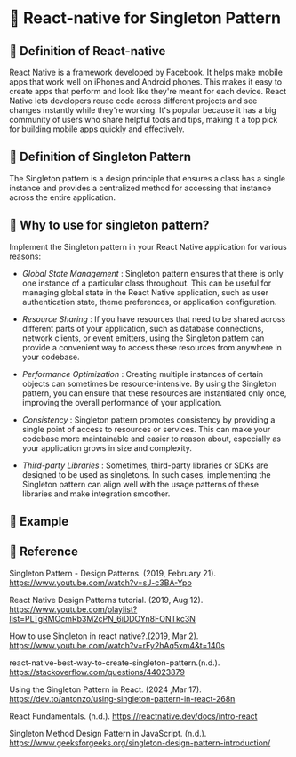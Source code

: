 # 🌟 React-native for Singleton Pattern

## 🌟 Definition of React-native

React Native is a framework developed by Facebook. It helps make mobile apps that work well on iPhones and Android phones. This makes it easy to create apps that perform and look like they're meant for each device. React Native lets developers reuse code across different projects and see changes instantly while they're working. It's popular because it has a big community of users who share helpful tools and tips, making it a top pick for building mobile apps quickly and effectively.

## 🌟 Definition of Singleton Pattern

The Singleton pattern is a design principle that ensures a class has a single instance and provides a centralized method for accessing that instance across the entire application.
 
## 🌟 Why to use for singleton pattern?

Implement the Singleton pattern in your React Native application for various reasons:

* *Global State Management* : Singleton pattern ensures 
that there is only one instance of a particular class throughout. This can be useful for managing global state in the React Native application, such as user authentication state, theme preferences, or application configuration.

* *Resource Sharing* : If you have resources that need to be shared across different parts of your application, such as database connections, network clients, or event emitters, using the Singleton pattern can provide a convenient way to access these resources from anywhere in your codebase.

* *Performance Optimization* : Creating multiple instances of certain objects can sometimes be resource-intensive. By using the Singleton pattern, you can ensure that these resources are instantiated only once, improving the overall performance of your application.

* *Consistency* : Singleton pattern promotes consistency by providing a single point of access to resources or services. This can make your codebase more maintainable and easier to reason about, especially as your application grows in size and complexity.

* *Third-party Libraries* : Sometimes, third-party libraries or SDKs are designed to be used as singletons. In such cases, implementing the Singleton pattern can align well with the usage patterns of these libraries and make integration smoother.

## 🌟 Example



## 🌟 Reference

Singleton Pattern - Design Patterns. (2019, February 21). https://www.youtube.com/watch?v=sJ-c3BA-Ypo

React Native Design Patterns tutorial. (2019, Aug 12). https://www.youtube.com/playlist?list=PLTgRMOcmRb3M2cPN_6iDDOYn8FONTkc3N

How to use Singleton in react native?.(2019, Mar 2). https://www.youtube.com/watch?v=rFy2hAq5xm4&t=140s

react-native-best-way-to-create-singleton-pattern.(n.d.). https://stackoverflow.com/questions/44023879

Using the Singleton Pattern in React. (2024 ,Mar 17). https://dev.to/antonzo/using-singleton-pattern-in-react-268n

React Fundamentals. (n.d.). https://reactnative.dev/docs/intro-react

Singleton Method Design Pattern in JavaScript. (n.d.). https://www.geeksforgeeks.org/singleton-design-pattern-introduction/
